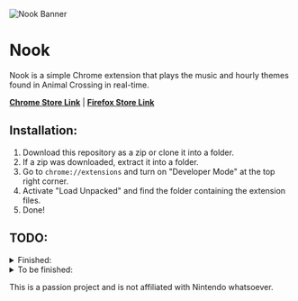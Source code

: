 ![Nook Banner](https://i.imgur.com/7FZCuXZ.jpg)
# Nook
Nook is a simple Chrome extension that plays the music and hourly themes found in Animal Crossing in real-time. 

**[Chrome Store Link](https://chrome.google.com/webstore/detail/nook/gndfjlldkaonpbpdagdnpgobcbgcpdah)** | **[Firefox Store Link](https://addons.mozilla.org/en-US/firefox/addon/nook/)**

## Installation:

1. Download this repository as a zip or clone it into a folder.
2. If a zip was downloaded, extract it into a folder.
3. Go to `chrome://extensions` and turn on "Developer Mode" at the top right corner.
4. Activate "Load Unpacked" and find the folder containing the extension files.
5. Done!

## TODO:
<details>
  <summary>Finished:</summary>
  <ul>
    <li>Add play/pause button to options popup.</li>
    <li>Add some styling and UI to options popup.</li>
    <li>Fix play being triggered when paused on hour change.</li>
    <li>Set volume if volume not set on start and set state if not set on start as well to fix first-time user issues.</li>
    <li>Make music file sizes smaller and rip from original source. (GameCube, Wild World, New Leaf)</li>
    <li>Add more games to the game select (New Leaf, GameCube).</li>
    <li>Add to Chrome store.</li>
    <li>Add to Firefox store.</li>
    <li>Fix Wild World being snowy.</li>
    <li>Add KK Slider playing options and prepare files.</li>
    <li>Add rain checkbox and volume slider.</li>
  </ul>
</details>
<details>
  <summary>To be finished:</summary>
  <ul>
    <li>Add town tune feature to be played inbetween song transitions.</li>
    <li>Add snowy/rainy versions.</li>
    <li>Add loop checkbox for hourly music.</li>
  </ul>
</details>

This is a passion project and is not affiliated with Nintendo whatsoever.
